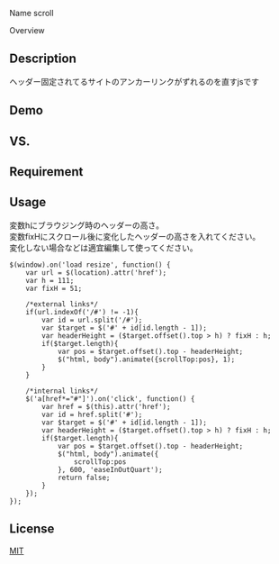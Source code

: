 ﻿Name
scroll

Overview

## Description
ヘッダー固定されてるサイトのアンカーリンクがずれるのを直すjsです

## Demo

## VS.

## Requirement

## Usage
変数hにブラウジング時のヘッダーの高さ。  
変数fixHにスクロール後に変化したヘッダーの高さを入れてください。  
変化しない場合などは適宜編集して使ってください。

	$(window).on('load resize', function() {
		var url = $(location).attr('href');
		var h = 111;
		var fixH = 51;

		/*external links*/
		if(url.indexOf('/#') != -1){
			var id = url.split('/#');
			var $target = $('#' + id[id.length - 1]);
			var headerHeight = ($target.offset().top > h) ? fixH : h;
			if($target.length){
				var pos = $target.offset().top - headerHeight;
				$("html, body").animate({scrollTop:pos}, 1);
			}
		}

		/*internal links*/
		$('a[href*="#"]').on('click', function() {
			var href = $(this).attr('href');
			var id = href.split('#');
			var $target = $('#' + id[id.length - 1]);
			var headerHeight = ($target.offset().top > h) ? fixH : h;
			if($target.length){
				var pos = $target.offset().top - headerHeight;
				$("html, body").animate({
					scrollTop:pos
				}, 600, 'easeInOutQuart');
				return false;
			}
		});
	});


## License

[MIT](https://raw.githubusercontent.com/417kk/anchorScroll-fixedHeader/master/LICENSE)

